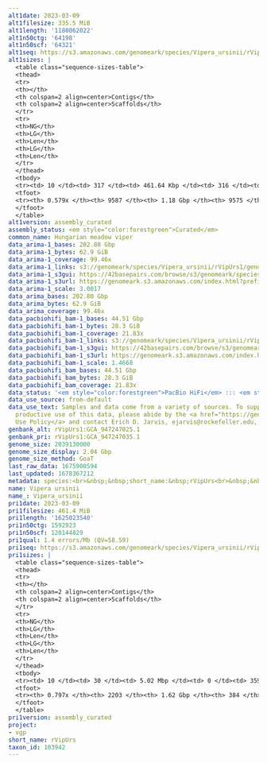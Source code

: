 ```yaml
---
alt1date: 2023-03-09
alt1filesize: 335.5 MiB
alt1length: '1180062022'
alt1n50ctg: '64198'
alt1n50scf: '64321'
alt1seq: https://s3.amazonaws.com/genomeark/species/Vipera_ursinii/rVipUrs1/assembly_curated/rVipUrs1.alt.cur.20230309.fasta.gz
alt1sizes: |
  <table class="sequence-sizes-table">
  <thead>
  <tr>
  <th></th>
  <th colspan=2 align=center>Contigs</th>
  <th colspan=2 align=center>Scaffolds</th>
  </tr>
  <tr>
  <th>NG</th>
  <th>LG</th>
  <th>Len</th>
  <th>LG</th>
  <th>Len</th>
  </tr>
  </thead>
  <tbody>
  <tr><td> 10 </td><td> 317 </td><td> 461.64 Kbp </td><td> 316 </td><td> 461.94 Kbp </td></tr><tr><td> 20 </td><td> 864 </td><td> 310.37 Kbp </td><td> 861 </td><td> 310.99 Kbp </td></tr><tr><td> 30 </td><td> 1669 </td><td> 208.82 Kbp </td><td> 1664 </td><td> 209.16 Kbp </td></tr><tr><td> 40 </td><td> 2893 </td><td> 131.34 Kbp </td><td> 2885 </td><td> 131.69 Kbp </td></tr><tr style="background-color:#cccccc;"><td> 50 </td><td> 5076 </td><td> 64.20 Kbp </td><td> 5065 </td><td> 64.32 Kbp </td></tr><tr><td> 60 </td><td> 0 </td><td>  </td><td> 0 </td><td>  </td></tr><tr><td> 70 </td><td> 0 </td><td>  </td><td> 0 </td><td>  </td></tr><tr><td> 80 </td><td> 0 </td><td>  </td><td> 0 </td><td>  </td></tr><tr><td> 90 </td><td> 0 </td><td>  </td><td> 0 </td><td>  </td></tr><tr><td> 100 </td><td> 0 </td><td>  </td><td> 0 </td><td>  </td></tr></tbody>
  <tfoot>
  <tr><th> 0.579x </th><th> 9587 </th><th> 1.18 Gbp </th><th> 9575 </th><th> 1.18 Gbp </th></tr>
  </tfoot>
  </table>
alt1version: assembly_curated
assembly_status: <em style="color:forestgreen">Curated</em>
common_name: Hungarian meadow viper
data_arima-1_bases: 202.80 Gbp
data_arima-1_bytes: 62.9 GiB
data_arima-1_coverage: 99.46x
data_arima-1_links: s3://genomeark/species/Vipera_ursinii/rVipUrs1/genomic_data/arima/<br>
data_arima-1_s3gui: https://42basepairs.com/browse/s3/genomeark/species/Vipera_ursinii/rVipUrs1/genomic_data/arima/
data_arima-1_s3url: https://genomeark.s3.amazonaws.com/index.html?prefix=species/Vipera_ursinii/rVipUrs1/genomic_data/arima/
data_arima-1_scale: 3.0017
data_arima_bases: 202.80 Gbp
data_arima_bytes: 62.9 GiB
data_arima_coverage: 99.46x
data_pacbiohifi_bam-1_bases: 44.51 Gbp
data_pacbiohifi_bam-1_bytes: 28.3 GiB
data_pacbiohifi_bam-1_coverage: 21.83x
data_pacbiohifi_bam-1_links: s3://genomeark/species/Vipera_ursinii/rVipUrs1/genomic_data/pacbio_hifi/<br>
data_pacbiohifi_bam-1_s3gui: https://42basepairs.com/browse/s3/genomeark/species/Vipera_ursinii/rVipUrs1/genomic_data/pacbio_hifi/
data_pacbiohifi_bam-1_s3url: https://genomeark.s3.amazonaws.com/index.html?prefix=species/Vipera_ursinii/rVipUrs1/genomic_data/pacbio_hifi/
data_pacbiohifi_bam-1_scale: 1.4668
data_pacbiohifi_bam_bases: 44.51 Gbp
data_pacbiohifi_bam_bytes: 28.3 GiB
data_pacbiohifi_bam_coverage: 21.83x
data_status: '<em style="color:forestgreen">PacBio HiFi</em> ::: <em style="color:forestgreen">Arima</em>'
data_use_source: from-default
data_use_text: Samples and data come from a variety of sources. To support fair and
  productive use of this data, please abide by the <a href="https://genome10k.soe.ucsc.edu/data-use-policies/">Data
  Use Policy</a> and contact Erich D. Jarvis, ejarvis@rockefeller.edu, with any questions.
genbank_alt: rVipUrs1:GCA_947247025.1
genbank_pri: rVipUrs1:GCA_947247035.1
genome_size: 2039130000
genome_size_display: 2.04 Gbp
genome_size_method: GoaT
last_raw_data: 1675900594
last_updated: 1678367212
metadata: species:<br>&nbsp;&nbsp;short_name:&nbsp;rVipUrs<br>&nbsp;&nbsp;name:&nbsp;Vipera&nbsp;ursinii<br>&nbsp;&nbsp;taxon_id:&nbsp;103942<br>&nbsp;&nbsp;common_name:&nbsp;Hungarian&nbsp;meadow&nbsp;viper<br>&nbsp;&nbsp;order:<br>&nbsp;&nbsp;&nbsp;&nbsp;name:&nbsp;Squamata<br>&nbsp;&nbsp;family:<br>&nbsp;&nbsp;&nbsp;&nbsp;name:&nbsp;Viperidae<br>&nbsp;&nbsp;individuals:<br>&nbsp;&nbsp;&nbsp;&nbsp;-&nbsp;short_name:&nbsp;rVipUrs1<br>&nbsp;&nbsp;&nbsp;&nbsp;&nbsp;&nbsp;biosample_id:&nbsp;SAMEA12832258<br>&nbsp;&nbsp;&nbsp;&nbsp;&nbsp;&nbsp;sex:&nbsp;female<br>&nbsp;&nbsp;genome_size:&nbsp;2039130000<br>&nbsp;&nbsp;genome_size_method:&nbsp;GoaT<br>&nbsp;&nbsp;data_use_project:&nbsp;erga<br>&nbsp;&nbsp;project:&nbsp;[&nbsp;vgp&nbsp;]<br>
name: Vipera ursinii
name_: Vipera_ursinii
pri1date: 2023-03-09
pri1filesize: 461.4 MiB
pri1length: '1625023540'
pri1n50ctg: 1592923
pri1n50scf: 120144829
pri1qual: 1.4 errors/Mb (QV=58.59)
pri1seq: https://s3.amazonaws.com/genomeark/species/Vipera_ursinii/rVipUrs1/assembly_curated/rVipUrs1.pri.cur.20230309.fasta.gz
pri1sizes: |
  <table class="sequence-sizes-table">
  <thead>
  <tr>
  <th></th>
  <th colspan=2 align=center>Contigs</th>
  <th colspan=2 align=center>Scaffolds</th>
  </tr>
  <tr>
  <th>NG</th>
  <th>LG</th>
  <th>Len</th>
  <th>LG</th>
  <th>Len</th>
  </tr>
  </thead>
  <tbody>
  <tr><td> 10 </td><td> 30 </td><td> 5.02 Mbp </td><td> 0 </td><td> 359.75 Mbp </td></tr><tr><td> 20 </td><td> 76 </td><td> 4.01 Mbp </td><td> 1 </td><td> 294.45 Mbp </td></tr><tr><td> 30 </td><td> 135 </td><td> 2.94 Mbp </td><td> 1 </td><td> 294.45 Mbp </td></tr><tr><td> 40 </td><td> 216 </td><td> 2.12 Mbp </td><td> 2 </td><td> 212.82 Mbp </td></tr><tr style="background-color:#cccccc;"><td> 50 </td><td> 328 </td><td style="background-color:#88ff88;"> 1.59 Mbp </td><td> 4 </td><td style="background-color:#88ff88;"> 120.14 Mbp </td></tr><tr><td> 60 </td><td> 493 </td><td> 0.96 Mbp </td><td> 6 </td><td> 90.32 Mbp </td></tr><tr><td> 70 </td><td> 795 </td><td> 449.59 Kbp </td><td> 8 </td><td> 45.96 Mbp </td></tr><tr><td> 80 </td><td> 0 </td><td>  </td><td> 0 </td><td>  </td></tr><tr><td> 90 </td><td> 0 </td><td>  </td><td> 0 </td><td>  </td></tr><tr><td> 100 </td><td> 0 </td><td>  </td><td> 0 </td><td>  </td></tr></tbody>
  <tfoot>
  <tr><th> 0.797x </th><th> 2203 </th><th> 1.62 Gbp </th><th> 384 </th><th> 1.63 Gbp </th></tr>
  </tfoot>
  </table>
pri1version: assembly_curated
project:
- vgp
short_name: rVipUrs
taxon_id: 103942
---
```

